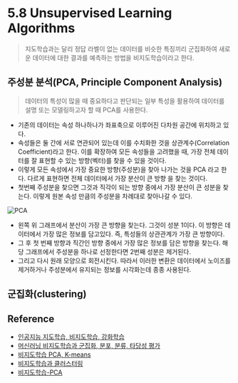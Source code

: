 # 5.8 Unsupervised Learning Algorithms
> 지도학습과는 달리 정답 라벨이 없는 데이터를 비슷한 특징끼리 군집화하여 새로운 데이터에 대한 결과를 예측하는 방법을 비지도학습이라고 한다.

## 주성분 분석(PCA, Principle Component Analysis)
> 데이터의 특성이 많을 때 중요하다고 판단되는 일부 특성을 활용하여 데이터를 설명 또는 모델링하고자 할 때 PCA를 사용한다.

- 기존의 데이터는 속성 하나하나가 좌표축으로 이루어진 다차원 공간에 위치하고 있다.
- 속성들은 둘 간에 서로 연관되어 있는데 이를 수치화한 것을 상관계수(Correlation Coefficient)라고 한다. 이를 확장하여 모든 속성들을 고려했을 때, 가장 전체 데이터를 잘 표현할 수 있는 방향(벡터)를 찾을 수 있을 것이다.
- 이렇게 모든 속성에서 가장 중요한 방향(주성분)을 찾아 나가는 것을 PCA 라고 한다. 다르게 표현하면 전체 데이터에서 가장 분산이 큰 방향 을 찾는 것이다.
- 첫번째 주성분을 찾으면 그것과 직각이 되는 방향 중에서 가장 분산이 큰 성분을 찾는다. 이렇게 원본 속성 만큼의 주성분을 차례대로 찾아나갈 수 있다.

![PCA](https://img1.daumcdn.net/thumb/R1280x0/?scode=mtistory2&fname=https%3A%2F%2Fblog.kakaocdn.net%2Fdn%2FcMG9qd%2FbtqDwdaxyOW%2FunQy21qDV9VX2UCGvv65s1%2Fimg.png)
- 왼쪽 위 그래프에서 분산이 가장 큰 방향을 찾는다. 그것이 성분 1이다. 이 방향은 데이터에서 가장 많은 정보를 담고있다. 즉, 특성들의 상관관계가 가장 큰 방향이다.
- 그 후 첫 번째 방향과 직간인 방향 중에서 가장 많은 정보를 담은 방향을 찾는다.  해당 그래프에서 주성분을 하나로 선정한다면 2번째 성분은 제거된다.
- 그리고 다시 원래 모양으로 회전시킨다. 따라서 이러한 변환은 데이터에서 노이즈를 제거하거나 주성분에서 유지되는 정보를 시각화는데 종종 사용된다.

## 군집화(clustering)


## Reference
- [인공지능 지도학습, 비지도학습, 강화학습](https://ebbnflow.tistory.com/165)
- [머신러닝 비지도학습과 군집화, 분포, 분류, 타당성 평가](https://ikkison.tistory.com/51)
- [비지도학습 PCA, K-means](https://medium.com/mighty-data-science-bootcamp/%EB%B9%84%EC%A7%80%EB%8F%84%ED%95%99%EC%8A%B5%EC%9D%98-%EB%AA%A8%EB%93%A0-%EA%B2%83-29ec2aceb56e)
- [비지도학습과 클러스터링](https://yamalab.tistory.com/47)
- [비지도학습-PCA](https://duckkkk.com/entry/%EB%B9%84%EC%A7%80%EB%8F%84%ED%95%99%EC%8A%B5-PCA-%EC%A3%BC%EC%84%B1%EB%B6%84-%EB%B6%84%EC%84%9D)